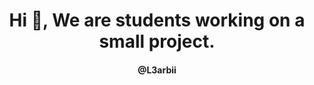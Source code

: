 <h1 align="center">Hi 👋, We are students working on a small project.</h1>
<h4 align="center"> @L3arbii</h4>
<img src="https://a.top4top.io/p_3314cebwl1.png" alt="">
